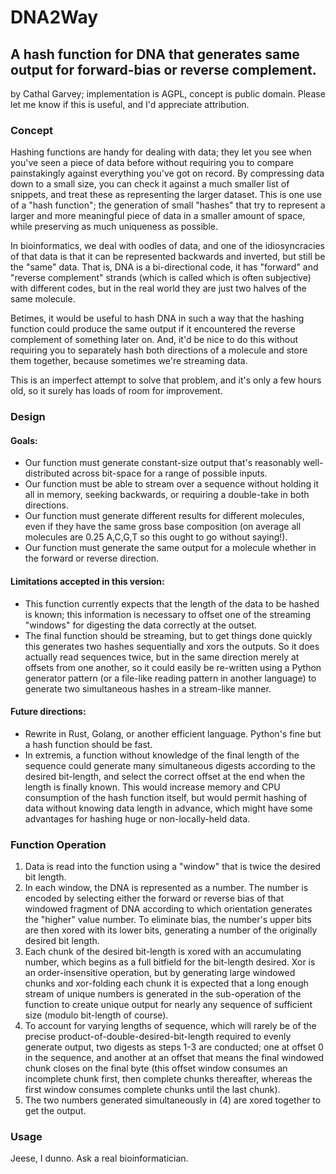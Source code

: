 # DNA2Way
## A hash function for DNA that generates same output for forward-bias or reverse complement.
by Cathal Garvey; implementation is AGPL, concept is public domain. 
Please let me know if this is useful, and I'd appreciate attribution.

### Concept
Hashing functions are handy for dealing with data; they let you see when
you've seen a piece of data before without requiring you to compare painstakingly
against everything you've got on record. By compressing data down to a small
size, you can check it against a much smaller list of snippets, and treat these
as representing the larger dataset. This is one use of a "hash function";
the generation of small "hashes" that try to represent a larger and more
meaningful piece of data in a smaller amount of space, while preserving
as much uniqueness as possible.

In bioinformatics, we deal with oodles of data, and one of the idiosyncracies
of that data is that it can be represented backwards and inverted, but still
be the "same" data. That is, DNA is a bi-directional code, it has "forward"
and "reverse complement" strands (which is called which is often subjective)
with different codes, but in the real world they are just two halves of the
same molecule.

Betimes, it would be useful to hash DNA in such a way that the hashing function
could produce the same output if it encountered the reverse complement of something
later on. And, it'd be nice to do this without requiring you to separately
hash both directions of a molecule and store them together, because sometimes
we're streaming data.

This is an imperfect attempt to solve that problem, and it's only a few hours
old, so it surely has loads of room for improvement.

### Design
#### Goals:

* Our function must generate constant-size output that's reasonably well-distributed
  across bit-space for a range of possible inputs.
* Our function must be able to stream over a sequence without holding it all in
  memory, seeking backwards, or requiring a double-take in both directions.
* Our function must generate different results for different molecules, even if
  they have the same gross base composition (on average all molecules are 0.25 A,C,G,T
  so this ought to go without saying!).
* Our function must generate the same output for a molecule whether in the forward or
  reverse direction.

#### Limitations accepted in this version:

* This function currently expects that the length of the data to be hashed is known;
  this information is necessary to offset one of the streaming "windows" for digesting
  the data correctly at the outset.
* The final function should be streaming, but to get things done quickly this
  generates two hashes sequentially and xors the outputs. So it does actually read
  sequences twice, but in the same direction merely at offsets from one another,
  so it could easily be re-written using a Python generator pattern (or a file-like
  reading pattern in another language) to generate two simultaneous hashes in
  a stream-like manner.

#### Future directions:

* Rewrite in Rust, Golang, or another efficient language. Python's fine but
  a hash function should be fast.
* In extremis, a function without knowledge of the final length of the sequence
  could generate many simultaneous digests according to the desired bit-length,
  and select the correct offset at the end when the length is finally known. This
  would increase memory and CPU consumption of the hash function itself, but would
  permit hashing of data without knowing data length in advance, which might have
  some advantages for hashing huge or non-locally-held data.
  
### Function Operation
1. Data is read into the function using a "window" that is twice the desired bit length.
2. In each window, the DNA is represented as a number. The number is encoded by selecting
   either the forward or reverse bias of that windowed fragment of DNA according to which
   orientation generates the "higher" value number. To eliminate bias, the number's upper
   bits are then xored with its lower bits, generating a number of the originally desired
   bit length.
3. Each chunk of the desired bit-length is xored with an accumulating number, which begins
   as a full bitfield for the bit-length desired. Xor is an order-insensitive operation, but
   by generating large windowed chunks and xor-folding each chunk it is expected that a
   long enough stream of unique numbers is generated in the sub-operation of the function
   to create unique output for nearly any sequence of sufficient size (modulo bit-length of course).
4. To account for varying lengths of sequence, which will rarely be of the precise
   product-of-double-desired-bit-length required to evenly generate output, two digests as steps 1-3
   are conducted; one at offset 0 in the sequence, and another at an offset that means the final
   windowed chunk closes on the final byte (this offset window consumes an incomplete chunk first,
   then complete chunks thereafter, whereas the first window consumes complete chunks until the
   last chunk).
5. The two numbers generated simultaneously in (4) are xored together to get the output.
   
### Usage
Jeese, I dunno. Ask a real bioinformatician.
